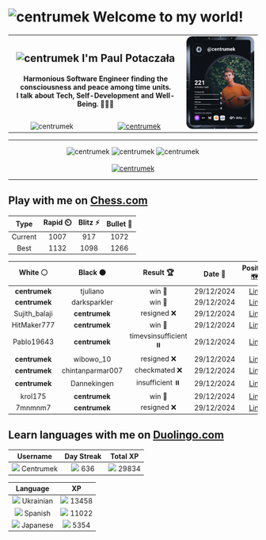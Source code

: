 <h1>
  <img
    src="https://emojis.slackmojis.com/emojis/images/1531849430/4246/blob-sunglasses.gif"
    width="30"
    alt="centrumek"
  />
  Welcome to my world!
</h1>

<table>
  <tbody>
    <tr>
      <td align="center" width="70%" colspan="2">
        <h2>
          <img
            src="https://raw.githubusercontent.com/MartinHeinz/MartinHeinz/master/wave.gif"
            width="30px"
            alt="centrumek"
          />
          I'm Paul Potaczała
        </h2>
        <h4>
          Harmonious Software Engineer finding the consciousness and peace among time units.
          <br/>
          I talk about Tech, Self-Development and Well-Being. 🌿🧘🚀
        </h4>
      </td>
      <td width="30%" rowspan="2">
        <a href="https://app.daily.dev/centrumek">
          <img
            src="./devcard.svg"
            alt="centrumek"
          />
        </a>
      </td>
    </tr>
    <tr align="center">
      <td>
        <img
          src="https://komarev.com/ghpvc/?username=centrumek&label=visitors&color=0e75b6&style=flat"
          alt="centrumek"
        >
      </td>
      <td>
        <a href="https://stackoverflow.com/users/14496012/centrumek">
          <img
            src="https://stackoverflow.com/users/flair/14496012.png?theme=dark"
            alt="centrumek"
          >
        </a>
      </td>
    </tr>
  </tbody>
</table>

---
<div align="center">
  <img 
    src="https://github-readme-stats.vercel.app/api?username=centrumek&show_icons=true&count_private=true&theme=dark&hide_border=true&hide=issues,contribs&bg_color=00000000"
    alt="centrumek"
  />
  <img
    src="https://github-readme-stats.vercel.app/api/top-langs/?username=centrumek&layout=compact&hide_border=true&theme=dark&bg_color=00000000&langs_count=6&exclude_repo=air-statistic-app"
    alt="centrumek"
  />
  <img 
    src="https://github-readme-streak-stats.herokuapp.com?user=centrumek&theme=dark&hide_border=true&background=FFFFFF00"
    alt="centrumek"
  />
  <br/>
  <br/>
  <a href="https://www.buymeacoffee.com/centrumek">
    <img
      src="https://cdn.buymeacoffee.com/buttons/v2/default-orange.png"
      height="50"
      width="210"
      alt="centrumek"
    />
  </a>
</div>

---

## Play with me on [Chess.com](https://www.chess.com/member/centrumek)

<div align="center">
<!--START_SECTION:chessStats-->
<!-- Automatically generated with https://github.com/Balastrong/chess-stats-action -->

| Type | Rapid ⏲️ | Blitz ⚡ | Bullet 🔫 |
|:---:|:---:|:---:|:---:|
| Current | 1007 | 917 | 1072 |
| Best | 1132 | 1098 | 1266 |

| White ⚪ | Black ⚫ | Result 🏆 | Date 📅 | Position 🗺️ | Type 🕕 |
|:---:|:---:|:---:|:---:|:---:|:---:|
| **centrumek** | tjuliano | win 🥇 | 29/12/2024 | <a href="http://www.ee.unb.ca/cgi-bin/tervo/fen.pl?select=k6r/R4nb1/3p1p2/3P2p1/P2Bb1P1/1Q2P3/5P1N/4K1R1 b - -">Link</a> | Blitz |
| **centrumek** | darksparkler | win 🥇 | 29/12/2024 | <a href="http://www.ee.unb.ca/cgi-bin/tervo/fen.pl?select=8/3b2k1/6P1/1p1K4/p1pPp3/2P1P3/8/6R1 b - -">Link</a> | Blitz |
| Sujith_balaji | **centrumek** | resigned ❌ | 29/12/2024 | <a href="http://www.ee.unb.ca/cgi-bin/tervo/fen.pl?select=4k3/3n3p/8/R7/8/1P3K2/P4P1P/B7 b - -">Link</a> | Blitz |
| HitMaker777 | **centrumek** | win 🥇 | 29/12/2024 | <a href="http://www.ee.unb.ca/cgi-bin/tervo/fen.pl?select=2kr1b1r/p1p2qp1/1p1p1n1p/8/3p4/2NPB2P/PPP2PP1/R2QR1K1 w - -">Link</a> | Blitz |
| Pablo19643 | **centrumek** | timevsinsufficient ⏸️ | 29/12/2024 | <a href="http://www.ee.unb.ca/cgi-bin/tervo/fen.pl?select=8/8/4k3/K7/P1P2P2/1P6/8/8 w - -">Link</a> | Blitz |
| **centrumek** | wibowo_10 | resigned ❌ | 29/12/2024 | <a href="http://www.ee.unb.ca/cgi-bin/tervo/fen.pl?select=8/5p2/4p1p1/pp2k1P1/7r/2K5/8/8 w - -">Link</a> | Blitz |
| **centrumek** | chintanparmar007 | checkmated ❌ | 29/12/2024 | <a href="http://www.ee.unb.ca/cgi-bin/tervo/fen.pl?select=5rk1/ppp2pp1/4p2b/4N3/4P3/2P5/PP2R3/1R2K1q1 w - -">Link</a> | Blitz |
| **centrumek** | Dannekingen | insufficient ⏸️ | 29/12/2024 | <a href="http://www.ee.unb.ca/cgi-bin/tervo/fen.pl?select=8/2K5/8/7k/8/8/8/8 b - -">Link</a> | Blitz |
| krol175 | **centrumek** | win 🥇 | 29/12/2024 | <a href="http://www.ee.unb.ca/cgi-bin/tervo/fen.pl?select=8/p3Q1pk/1p5p/4R3/1P2b3/2P1K2r/P7/8 w - -">Link</a> | Blitz |
| 7mnmnm7 | **centrumek** | resigned ❌ | 29/12/2024 | <a href="http://www.ee.unb.ca/cgi-bin/tervo/fen.pl?select=r1b3r1/4NRP1/1nkp4/p1p1p1Q1/1p2P3/3P3P/PPP4K/R7 b - -">Link</a> | Blitz |

<!--END_SECTION:chessStats-->
</div>

## Learn languages with me on [Duolingo.com](https://www.duolingo.com/profile/Centrumek)

<div align="center">
<!--START_SECTION:duolingoStats-->
<!-- Automatically generated with https://github.com/centrumek/duolingo-readme-stats-->

| Username | Day Streak | Total XP |
|:---:|:---:|:---:|
| <img src="https://raw.githubusercontent.com/centrumek/duolingo-readme-stats/main/assets/duolingo.png" height="12"> Centrumek | <img src="https://raw.githubusercontent.com/centrumek/duolingo-readme-stats/main/assets/streakinactive.svg" height="12"> 636 | <img src="https://raw.githubusercontent.com/centrumek/duolingo-readme-stats/main/assets/xp.svg" height="12"> 29834 | <img src="https://raw.githubusercontent.com/centrumek/duolingo-readme-stats/main/assets/xp.svg" height="12"> 0 |

| Language | XP |
|:---:|:---:|
| <img src="https://raw.githubusercontent.com/centrumek/duolingo-readme-stats/main/assets/langs/ukrainian.svg" height="12"> Ukrainian | <img src="https://raw.githubusercontent.com/centrumek/duolingo-readme-stats/main/assets/xp.svg" height="12"> 13458 |
| <img src="https://raw.githubusercontent.com/centrumek/duolingo-readme-stats/main/assets/langs/spanish.svg" height="12"> Spanish | <img src="https://raw.githubusercontent.com/centrumek/duolingo-readme-stats/main/assets/xp.svg" height="12"> 11022 |
| <img src="https://raw.githubusercontent.com/centrumek/duolingo-readme-stats/main/assets/langs/japanese.svg" height="12"> Japanese | <img src="https://raw.githubusercontent.com/centrumek/duolingo-readme-stats/main/assets/xp.svg" height="12"> 5354 |

<!--END_SECTION:duolingoStats-->
</div>
<!--
**centrumek/centrumek** is a ✨ _special_ ✨ repository because its `README.md` (this file) appears on your GitHub profile.

Here are some ideas to get you started:

- 🔭 I’m currently working on ...
- 🌱 I’m currently learning ...
- 👯 I’m looking to collaborate on ...
- 🤔 I’m looking for help with ...
- 💬 Ask me about ...
- 📫 How to reach me: ...
- 😄 Pronouns: ...
- ⚡ Fun fact: ...
-->
